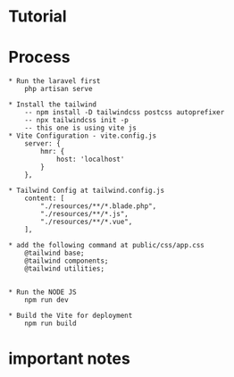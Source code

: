 # Tutorial

# Process
    * Run the laravel first
        php artisan serve
    
    * Install the tailwind
        -- npm install -D tailwindcss postcss autoprefixer
        -- npx tailwindcss init -p
        -- this one is using vite js
    * Vite Configuration - vite.config.js
        server: {
            hmr: {
                host: 'localhost'
            }
        },

    * Tailwind Config at tailwind.config.js
        content: [
            "./resources/**/*.blade.php",
            "./resources/**/*.js",
            "./resources/**/*.vue",
        ],

    * add the following command at public/css/app.css
        @tailwind base;
        @tailwind components;
        @tailwind utilities;

    
    * Run the NODE JS
        npm run dev

    * Build the Vite for deployment
        npm run build


# important notes
   

